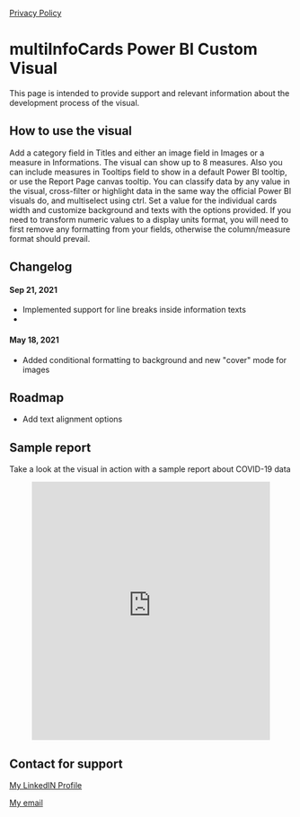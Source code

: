 [Privacy Policy](/PRIVACY)

# multiInfoCards Power BI Custom Visual

This page is intended to provide support and relevant information about the development process of the visual. 

## How to use the visual

Add a category field in Titles and either an image field in Images or a measure in Informations. The visual can show up to 8 measures. Also you can include measures in Tooltips field to show in a default Power BI tooltip, or use the Report Page canvas tooltip. You can classify data by any value in the visual, cross-filter or highlight data in the same way the official Power BI visuals do, and multiselect using ctrl. Set a value for the individual cards width and customize background and texts with the options provided. If you need to transform numeric values to a display units format, you will need to first remove any formatting from your fields, otherwise the column/measure format should prevail. 

## Changelog

#### Sep 21, 2021
* Implemented support for line breaks inside information texts
* 
#### May 18, 2021
* Added conditional formatting to background and new "cover" mode for images

## Roadmap

* Add text alignment options

## Sample report

Take a look at the visual in action with a sample report about COVID-19 data

<figure class="video_container">
  <iframe src="https://app.powerbi.com/view?r=eyJrIjoiZTFhZjIyZDctNTZhZS00YTk3LTlkYzgtNmRlMjkwYjI1YWJmIiwidCI6ImI1OTFhZTU0LTMzYzItNDU4OS1iZTY2LTkwMjFhNDE5NmM3YyJ9&pageName=ReportSection" frameborder="0"  width="100%" height="460" allowfullscreen="true"> </iframe>
</figure>


## Contact for support

[My LinkedIN Profile](https://www.linkedin.com/in/francisco-daniel-souza-fernandes-a75b97b1/)

[My email](mailto:f.daniel.souza@alu.ufc.br)

